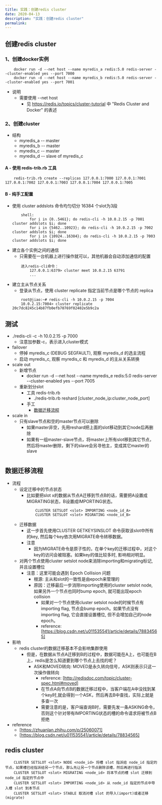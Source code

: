 ```yaml
---
title: 实践：创建redis cluster
date: 2020-04-13
description: "实践：创建redis cluster"
permalink:
---
```


## 创建redis cluster
### 1、创建docker实例
```
    docker run -d --net host --name myredis_a redis:5.0 redis-server --cluster-enabled yes --port 7000
    docker run -d --net host --name myredis_b redis:5.0 redis-server --cluster-enabled yes --port 7001
```

- 说明
    + 需要使用 --net host 
        - 见 https://redis.io/topics/cluster-tutorial 中 "Redis Cluster and Docker" 的表述

### 2、创建cluster
- 结构
    + myredis_a -- master
    + myredis_b -- master
    + myredis_c -- master
    + myredis_d -- slave of myredis_c

#### A - 使用 redis-trib.rb 工具
```
    redis-trib.rb create --replicas 127.0.0.1:7000 127.0.0.1:7001 127.0.0.1:7002 127.0.0.1:7003 127.0.0.1:7004 127.0.0.1:7005
```

#### B - 纯手工配置
- 使用 cluster addslots 命令均匀切分 16384 个slot为3段
    ```
        shell:
            for i in {0..5461}; do redis-cli -h 10.0.2.15 -p 7001 cluster addslots $i; done
            for i in {5462..10923}; do redis-cli -h 10.0.2.15 -p 7002 cluster addslots $i; done
            for i in {10924..16384}; do redis-cli -h 10.0.2.15 -p 7003 cluster addslots $i; done
    ```
- 建立各个实例之间的通信
    + 只需要在一台机器上进行操作就可以，其他机器会自动添加通信的配置
    ```
        进入redis-cli命令：
            127.0.0.1:6379> cluster meet 10.0.2.15 63791
            ...
    ```
- 建立主从节点关系
    + 登录从节点，使用 cluster replicate 指定当前节点是哪个节点的 replica
    ```
        root@jiao:~# redis-cli -h 10.0.2.15 -p 7004
        10.0.2.15:7004> cluster replicate 20c7dc8245c14b87fb0efb70769f02402e5b9c2a
    ```

## 测试
- ./redis-cli -c -h 10.0.2.15 -p 7000
    + 注意加参数-c，表示进入cluster模式
- failover
    + 停掉 myredis_c (DEBUG SEGFAULT), 观察 myredis_d 的选主流程
    + 启动 myredis_c, 观察 myredis_c 和 myredis_d 的主从关系转换
- scale out
    + 新增节点
        - docker run -d --net host --name myredis_e redis:5.0 redis-server --cluster-enabled yes --port 7005
    + 重新划分slot
        -  工具 redis-trib.rb
            + ./redis-trib.rb reshard [cluster_node_ip:cluster_node_port]
        - 手工
            + [数据迁移流程](#数据迁移流程)
- scale in
    + 只有slave节点和空的master节点可以删除
        - 如果master非空，先用reshard把上面的slot移动到其它node后再删除
        - 如果有一组master-slave节点，将master上所有slot移到其它节点，然后将master删除，剩下的slave会另寻他主，变成其它master的slave


<h1 id="数据迁移流程" ></h1>

## 数据迁移流程
- 流程
    + 设定迁移中的节点状态
        - 比如要把slot x的数据从节点A迁移到节点B的话，需要把A设置成MIGRATING状态，B设置成IMPORTING状态。
            ```
                CLUSTER SETSLOT <slot> IMPORTING <node_id_A>
                CLUSTER SETSLOT <slot> MIGRATING <node_id_B>
            ```
    + 迁移数据
        - 这一步首先使用CLUSTER GETKEYSINSLOT 命令获取该slot中所有的key, 然后每个key依次用MIGRATE命令转移数据。
        - 注意
            + 因为MIGRATE命令是原子性的，在单个key的迁移过程中，对这个key的访问会被阻塞。如果key的值比较多时, 影响相对明显。
    + 对两个节点使用cluster setslot node来消除importing和migrating标记, 并且设置槽位
        - 注意：这里可能会遇到 Epoch Collision 问题
            + 根源: 主从和slot的一致性是由epoch来管理的
            + 原因：迁移最后一步消除importing使用的cluster setslot node, 如果另外一个节点也同时bump epoch, 就可能出现epoch collision
                - 如果对一个节点使用cluster setslot node的时候节点有importing flag, 节点会bump epoch。如果节点没有importing flag, 它会直接设置槽位, 但不会增加自己的node epoch。
                - reference: [https://blog.csdn.net/u011535541/article/details/78834565]
- 影响
    + redis cluster的数据迁移基本不会影响集群使用
        - 但是，在数据从节点A迁移到B的过程中，数据可能在A上，也可能在B上，redis是怎么知道要到哪个节点上去找的呢？
            + ASK和MOVED转向: MOVED是永久转向信号，ASK则表示只这一次操作做转向
                - reference: [http://redisdoc.com/topic/cluster-spec.html#moved]
                - 在节点A向节点B的数据迁移过程中，当客户端在A中没找到某个key时,就会得到一个ASK，然后再去B中查找，实际上就是多查一次
                - 需要注意的是，客户端查询B时，需要先发一条ASKING命令，否则这个针对带有IMPORTING状态的槽的命令请求将被节点B拒绝
- reference
    + [https://zhuanlan.zhihu.com/p/25060071]
    + [https://blog.csdn.net/u011535541/article/details/78834565]

## redis cluster 
```
    CLUSTER SETSLOT <slot> NODE <node_id> 将槽 slot 指派给 node_id 指定的节点，如果槽已经指派给另一个节点，那么先让另一个节点删除该槽，然后再进行指派
    CLUSTER SETSLOT <slot> MIGRATING <node_id> 将本节点的槽 slot 迁移到 node_id 指定的节点中
    CLUSTER SETSLOT <slot> IMPORTING <node_id> 从 node_id 指定的节点中导入槽 slot 到本节点
    CLUSTER SETSLOT <slot> STABLE 取消对槽 slot 的导入(import)或者迁移(migrate)
```